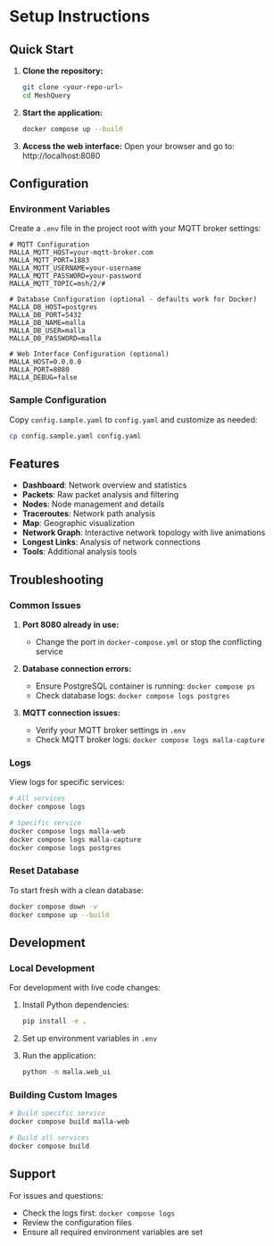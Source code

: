 # Setup Instructions

## Quick Start

1. **Clone the repository:**
   ```bash
   git clone <your-repo-url>
   cd MeshQuery
   ```

2. **Start the application:**
   ```bash
   docker compose up --build
   ```

3. **Access the web interface:**
   Open your browser and go to: http://localhost:8080

## Configuration

### Environment Variables

Create a `.env` file in the project root with your MQTT broker settings:

```env
# MQTT Configuration
MALLA_MQTT_HOST=your-mqtt-broker.com
MALLA_MQTT_PORT=1883
MALLA_MQTT_USERNAME=your-username
MALLA_MQTT_PASSWORD=your-password
MALLA_MQTT_TOPIC=msh/2/#

# Database Configuration (optional - defaults work for Docker)
MALLA_DB_HOST=postgres
MALLA_DB_PORT=5432
MALLA_DB_NAME=malla
MALLA_DB_USER=malla
MALLA_DB_PASSWORD=malla

# Web Interface Configuration (optional)
MALLA_HOST=0.0.0.0
MALLA_PORT=8080
MALLA_DEBUG=false
```

### Sample Configuration

Copy `config.sample.yaml` to `config.yaml` and customize as needed:

```bash
cp config.sample.yaml config.yaml
```

## Features

- **Dashboard**: Network overview and statistics
- **Packets**: Raw packet analysis and filtering
- **Nodes**: Node management and details
- **Traceroutes**: Network path analysis
- **Map**: Geographic visualization
- **Network Graph**: Interactive network topology with live animations
- **Longest Links**: Analysis of network connections
- **Tools**: Additional analysis tools

## Troubleshooting

### Common Issues

1. **Port 8080 already in use:**
   - Change the port in `docker-compose.yml` or stop the conflicting service

2. **Database connection errors:**
   - Ensure PostgreSQL container is running: `docker compose ps`
   - Check database logs: `docker compose logs postgres`

3. **MQTT connection issues:**
   - Verify your MQTT broker settings in `.env`
   - Check MQTT broker logs: `docker compose logs malla-capture`

### Logs

View logs for specific services:
```bash
# All services
docker compose logs

# Specific service
docker compose logs malla-web
docker compose logs malla-capture
docker compose logs postgres
```

### Reset Database

To start fresh with a clean database:
```bash
docker compose down -v
docker compose up --build
```

## Development

### Local Development

For development with live code changes:

1. Install Python dependencies:
   ```bash
   pip install -e .
   ```

2. Set up environment variables in `.env`

3. Run the application:
   ```bash
   python -m malla.web_ui
   ```

### Building Custom Images

```bash
# Build specific service
docker compose build malla-web

# Build all services
docker compose build
```

## Support

For issues and questions:
- Check the logs first: `docker compose logs`
- Review the configuration files
- Ensure all required environment variables are set
